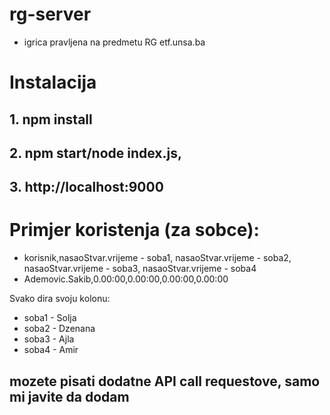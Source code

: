 # rg-server
- igrica pravljena na predmetu RG etf.unsa.ba

# Instalacija
## 1. npm install
## 2. npm start/node index.js, 
## 3. http://localhost:9000

# Primjer koristenja (za sobce):
- korisnik,nasaoStvar.vrijeme - soba1, nasaoStvar.vrijeme - soba2, nasaoStvar.vrijeme - soba3, nasaoStvar.vrijeme - soba4
- Ademovic.Sakib,0.00:00,0.00:00,0.00:00,0.00:00

Svako dira svoju kolonu:
- soba1 - Solja
- soba2 - Dzenana
- soba3 - Ajla
- soba4 - Amir

## mozete pisati dodatne API call requestove, samo mi javite da dodam

